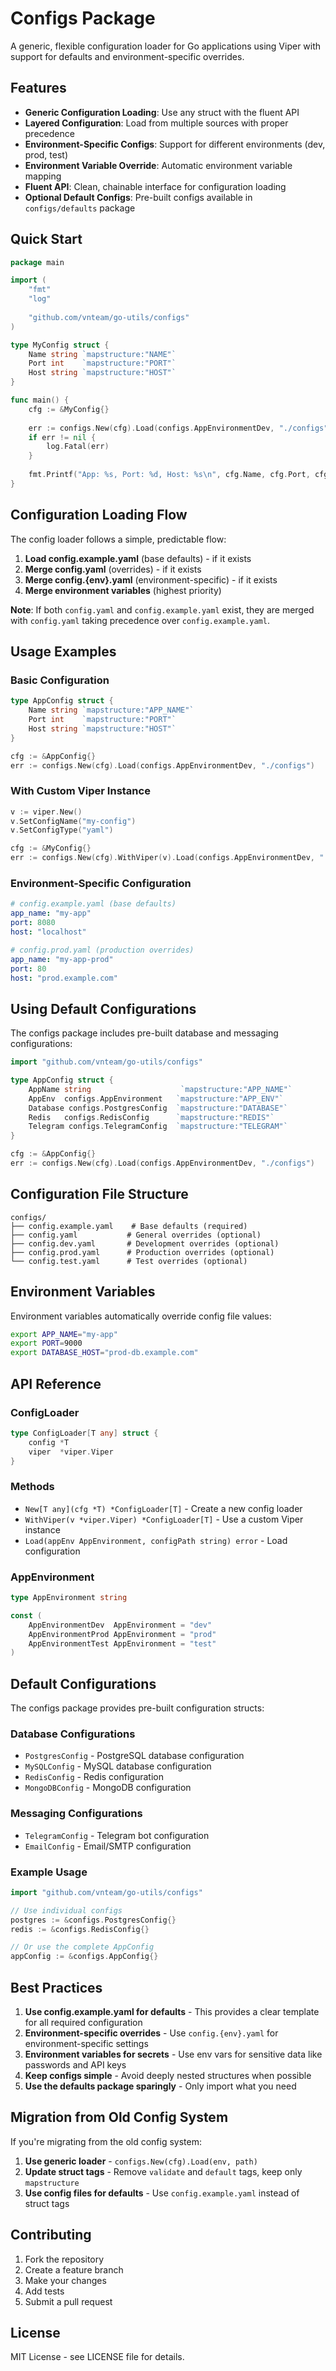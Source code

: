 # Configs Package

A generic, flexible configuration loader for Go applications using Viper with support for defaults and environment-specific overrides.

## Features

- **Generic Configuration Loading**: Use any struct with the fluent API
- **Layered Configuration**: Load from multiple sources with proper precedence
- **Environment-Specific Configs**: Support for different environments (dev, prod, test)
- **Environment Variable Override**: Automatic environment variable mapping
- **Fluent API**: Clean, chainable interface for configuration loading
- **Optional Default Configs**: Pre-built configs available in `configs/defaults` package

## Quick Start

```go
package main

import (
    "fmt"
    "log"
    
    "github.com/vnteam/go-utils/configs"
)

type MyConfig struct {
    Name string `mapstructure:"NAME"`
    Port int    `mapstructure:"PORT"`
    Host string `mapstructure:"HOST"`
}

func main() {
    cfg := &MyConfig{}
    
    err := configs.New(cfg).Load(configs.AppEnvironmentDev, "./configs")
    if err != nil {
        log.Fatal(err)
    }
    
    fmt.Printf("App: %s, Port: %d, Host: %s\n", cfg.Name, cfg.Port, cfg.Host)
}
```

## Configuration Loading Flow

The config loader follows a simple, predictable flow:

1. **Load config.example.yaml** (base defaults) - if it exists
2. **Merge config.yaml** (overrides) - if it exists  
3. **Merge config.{env}.yaml** (environment-specific) - if it exists
4. **Merge environment variables** (highest priority)

**Note**: If both `config.yaml` and `config.example.yaml` exist, they are merged with `config.yaml` taking precedence over `config.example.yaml`.

## Usage Examples

### Basic Configuration

```go
type AppConfig struct {
    Name string `mapstructure:"APP_NAME"`
    Port int    `mapstructure:"PORT"`
    Host string `mapstructure:"HOST"`
}

cfg := &AppConfig{}
err := configs.New(cfg).Load(configs.AppEnvironmentDev, "./configs")
```

### With Custom Viper Instance

```go
v := viper.New()
v.SetConfigName("my-config")
v.SetConfigType("yaml")

cfg := &MyConfig{}
err := configs.New(cfg).WithViper(v).Load(configs.AppEnvironmentDev, "./configs")
```

### Environment-Specific Configuration

```yaml
# config.example.yaml (base defaults)
app_name: "my-app"
port: 8080
host: "localhost"

# config.prod.yaml (production overrides)
app_name: "my-app-prod"
port: 80
host: "prod.example.com"
```

## Using Default Configurations

The configs package includes pre-built database and messaging configurations:

```go
import "github.com/vnteam/go-utils/configs"

type AppConfig struct {
    AppName string                    `mapstructure:"APP_NAME"`
    AppEnv  configs.AppEnvironment   `mapstructure:"APP_ENV"`
    Database configs.PostgresConfig  `mapstructure:"DATABASE"`
    Redis   configs.RedisConfig      `mapstructure:"REDIS"`
    Telegram configs.TelegramConfig  `mapstructure:"TELEGRAM"`
}

cfg := &AppConfig{}
err := configs.New(cfg).Load(configs.AppEnvironmentDev, "./configs")
```

## Configuration File Structure

```
configs/
├── config.example.yaml    # Base defaults (required)
├── config.yaml           # General overrides (optional)
├── config.dev.yaml       # Development overrides (optional)
├── config.prod.yaml      # Production overrides (optional)
└── config.test.yaml      # Test overrides (optional)
```

## Environment Variables

Environment variables automatically override config file values:

```bash
export APP_NAME="my-app"
export PORT=9000
export DATABASE_HOST="prod-db.example.com"
```

## API Reference

### ConfigLoader

```go
type ConfigLoader[T any] struct {
    config *T
    viper  *viper.Viper
}
```

### Methods

- `New[T any](cfg *T) *ConfigLoader[T]` - Create a new config loader
- `WithViper(v *viper.Viper) *ConfigLoader[T]` - Use a custom Viper instance
- `Load(appEnv AppEnvironment, configPath string) error` - Load configuration

### AppEnvironment

```go
type AppEnvironment string

const (
    AppEnvironmentDev  AppEnvironment = "dev"
    AppEnvironmentProd AppEnvironment = "prod"
    AppEnvironmentTest AppEnvironment = "test"
)
```

## Default Configurations

The configs package provides pre-built configuration structs:

### Database Configurations

- `PostgresConfig` - PostgreSQL database configuration
- `MySQLConfig` - MySQL database configuration  
- `RedisConfig` - Redis configuration
- `MongoDBConfig` - MongoDB configuration

### Messaging Configurations

- `TelegramConfig` - Telegram bot configuration
- `EmailConfig` - Email/SMTP configuration

### Example Usage

```go
import "github.com/vnteam/go-utils/configs"

// Use individual configs
postgres := &configs.PostgresConfig{}
redis := &configs.RedisConfig{}

// Or use the complete AppConfig
appConfig := &configs.AppConfig{}
```

## Best Practices

1. **Use config.example.yaml for defaults** - This provides a clear template for all required configuration
2. **Environment-specific overrides** - Use `config.{env}.yaml` for environment-specific settings
3. **Environment variables for secrets** - Use env vars for sensitive data like passwords and API keys
4. **Keep configs simple** - Avoid deeply nested structures when possible
5. **Use the defaults package sparingly** - Only import what you need

## Migration from Old Config System

If you're migrating from the old config system:

1. **Use generic loader** - `configs.New(cfg).Load(env, path)`
2. **Update struct tags** - Remove `validate` and `default` tags, keep only `mapstructure`
3. **Use config files for defaults** - Use `config.example.yaml` instead of struct tags

## Contributing

1. Fork the repository
2. Create a feature branch
3. Make your changes
4. Add tests
5. Submit a pull request

## License

MIT License - see LICENSE file for details.
